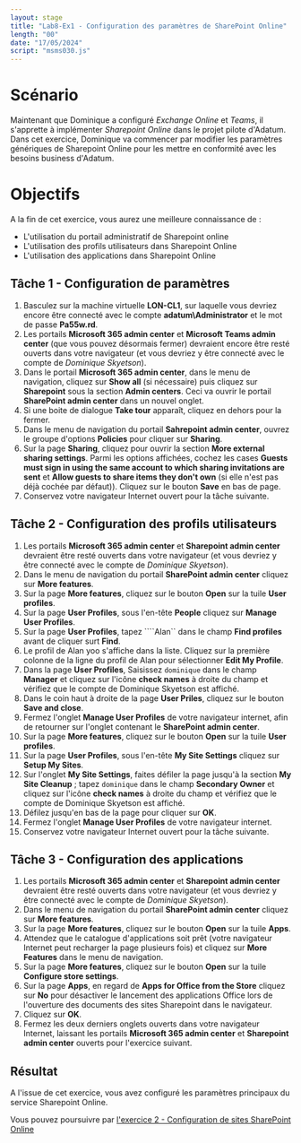 ```yaml
---
layout: stage
title: "Lab8-Ex1 - Configuration des paramètres de SharePoint Online"
length: "00"
date: "17/05/2024"
script: "msms030.js"
---
```

# Scénario
Maintenant que Dominique a configuré *Exchange Online* et *Teams*, il s'apprette à implémenter *Sharepoint Online* dans le projet pilote d'Adatum.  
Dans cet exercice, Dominique va commencer par modifier les paramètres génériques de Sharepoint Online pour les mettre en conformité avec les besoins business d'Adatum.

# Objectifs
A la fin de cet exercice, vous aurez une meilleure connaissance de :
- L'utilisation du portail administratif de Sharepoint online
- L'utilisation des profils utilisateurs dans Sharepoint Online
- L'utilisation des applications dans Sharepoint Online


## Tâche 1 - Configuration de paramètres
1. Basculez sur la machine virtuelle **LON-CL1**, sur laquelle vous devriez encore être connecté avec le compte **adatum\Administrator** et le mot de passe **Pa55w.rd**.
1. Les portails **Microsoft 365 admin center** et **Microsoft Teams admin center** (que vous pouvez désormais fermer) devraient encore être resté ouverts dans votre navigateur (et vous devriez y être connecté avec le compte de *Dominique Skyetson*).
1. Dans le portail **Microsoft 365 admin center**, dans le menu de navigation, cliquez sur **Show all** (si nécessaire) puis cliquez sur **Sharepoint** sous la section **Admin centers**. Ceci va ouvrir le portail **SharePoint admin center** dans un nouvel onglet.
1. Si une boite de dialogue **Take tour** apparaît, cliquez en dehors pour la fermer.
1. Dans le menu de navigation du portail **Sahrepoint admin center**, ouvrez le groupe d'options **Policies** pour cliquer sur **Sharing**.
1. Sur la page **Sharing**, cliquez pour ouvrir la section **More external sharing settings**. Parmi les options affichées, cochez les cases **Guests must sign in using the same account to which sharing invitations are sent** et **Allow guests to share items they don't own** (si elle n'est pas déjà cochée par défaut)). Cliquez sur le bouton **Save** en bas de page.
1. Conservez votre navigateur Internet ouvert pour la tâche suivante. 

## Tâche 2 - Configuration des profils utilisateurs
1. Les portails **Microsoft 365 admin center** et **Sharepoint admin center** devraient être resté ouverts dans votre navigateur (et vous devriez y être connecté avec le compte de *Dominique Skyetson*).
1. Dans le menu de navigation du portail **SharePoint admin center** cliquez sur **More features**.
1. Sur la page **More features**, cliquez sur le bouton **Open** sur la tuile **User profiles**.
1. Sur la page **User Profiles**, sous l'en-tête **People** cliquez sur **Manage User Profiles**.
1. Sur la page **User Profiles**, tapez ````Alan`` dans le champ **Find profiles** avant de cliquer surt **Find**.
1. Le profil de Alan yoo s'affiche dans la liste. Cliquez sur la première colonne de la ligne du profil de Alan pour sélectionner **Edit My Profile**.
1. Dans la page **User Profiles**, Saisissez ```dominique``` dans le champ **Manager** et cliquez sur l'icône **check names** à droite du champ et vérifiez que le compte de Dominique Skyetson est affiché.
1. Dans le coin haut à droite de la page **User Priles**, cliquez sur le bouton **Save and close**.
1. Fermez l'onglet **Manage User Profiles** de votre navigateur internet, afin de retourner sur l'onglet contenant le **SharePoint admin center**.
1. Sur la page **More features**, cliquez sur le bouton **Open** sur la tuile **User profiles**.
1. Sur la page **User Profiles**, sous l'en-tête **My Site Settings** cliquez sur **Setup My Sites**.
1. Sur l'onglet **My Site Settings**, faites défiler la page jusqu'à la section **My Site Cleanup** ; tapez ```dominique``` dans le champ **Secondary Owner** et cliquez sur l'icône **check names** à droite du champ et vérifiez que le compte de Dominique Skyetson est affiché.
1. Défilez jusqu'en bas de la page pour cliquer sur **OK**.
1. Fermez l'onglet **Manage User Profiles** de votre navigateur internet.
1. Conservez votre navigateur Internet ouvert pour la tâche suivante. 

## Tâche 3 - Configuration des applications
1. Les portails **Microsoft 365 admin center** et **Sharepoint admin center** devraient être resté ouverts dans votre navigateur (et vous devriez y être connecté avec le compte de *Dominique Skyetson*).
1. Dans le menu de navigation du portail **SharePoint admin center** cliquez sur **More features**.
1. Sur la page **More features**, cliquez sur le bouton **Open** sur la tuile **Apps**.
1. Attendez que le catalogue d'applications soit prêt (votre navigateur Internet peut recharger la page plusieurs fois) et cliquez sur **More Features** dans le menu de navigation.
1. Sur la page **More features**, cliquez sur le bouton **Open** sur la tuile **Configure store settings**.
1. Sur la page **Apps**, en regard de **Apps for Office from the Store** cliquez sur **No** pour désactiver le lancement des applications Office lors de l'ouverture des documents des sites Sharepoint dans le navigateur.
1. Cliquez sur **OK**.
1. Fermez les deux derniers onglets ouverts dans votre navigateur Internet, laissant les portails **Microsoft 365 admin center** et **Sharepoint admin center** ouverts pour l'exercice suivant.

## Résultat
A l'issue de cet exercice, vous avez configuré les paramètres principaux du service Sharepoint Online.

Vous pouvez poursuivre par [l'exercice 2 - Configuration de sites SharePoint Online](lab8e2)